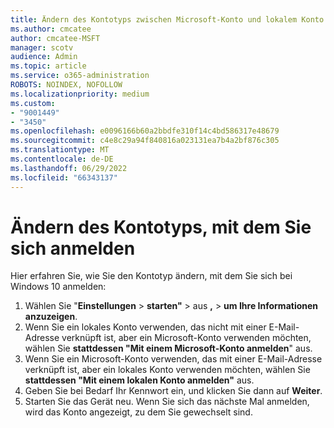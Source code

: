 ```yaml
---
title: Ändern des Kontotyps zwischen Microsoft-Konto und lokalem Konto
ms.author: cmcatee
author: cmcatee-MSFT
manager: scotv
audience: Admin
ms.topic: article
ms.service: o365-administration
ROBOTS: NOINDEX, NOFOLLOW
ms.localizationpriority: medium
ms.custom:
- "9001449"
- "3450"
ms.openlocfilehash: e0096166b60a2bbdfe310f14c4bd586317e48679
ms.sourcegitcommit: c4e8c29a94f840816a023131ea7b4a2bf876c305
ms.translationtype: MT
ms.contentlocale: de-DE
ms.lasthandoff: 06/29/2022
ms.locfileid: "66343137"
---
```

# <a name="change-the-account-type-that-you-sign-in-with"></a>Ändern des Kontotyps, mit dem Sie sich anmelden

Hier erfahren Sie, wie Sie den Kontotyp ändern, mit dem Sie sich bei Windows 10 anmelden:

1. Wählen Sie "**Einstellungen** > **starten"** >  aus **,** > **um Ihre Informationen anzuzeigen**.
2. Wenn Sie ein lokales Konto verwenden, das nicht mit einer E-Mail-Adresse verknüpft ist, aber ein Microsoft-Konto verwenden möchten, wählen Sie **stattdessen "Mit einem Microsoft-Konto anmelden**" aus.
3. Wenn Sie ein Microsoft-Konto verwenden, das mit einer E-Mail-Adresse verknüpft ist, aber ein lokales Konto verwenden möchten, wählen Sie **stattdessen "Mit einem lokalen Konto anmelden"** aus.
4. Geben Sie bei Bedarf Ihr Kennwort ein, und klicken Sie dann auf **Weiter**.
5. Starten Sie das Gerät neu. Wenn Sie sich das nächste Mal anmelden, wird das Konto angezeigt, zu dem Sie gewechselt sind.